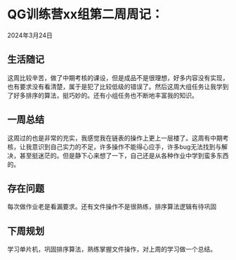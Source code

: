 # QG训练营xx组第二周周记：
2024年3月24日

## 生活随记

这周比较辛苦，做了中期考核的课设，但是成品不是很理想，好多内容没有实现，也有要求没有看清楚，属于是犯了比较低级的错误了。然后这周大组任务让我学到了好多排序的算法，挺巧妙的。还有小组任务也不断地丰富我的知识。

## 一周总结

这周过的也是非常的充实，我感觉我在链表的操作上更上一层楼了。这周有中期考核，让我意识到自己实力的不足，许多操作不能得心应手，许多bug无法找到与解决，甚至挺迷茫的。但是静下心来想了一下，自己还是从各种作业中学到蛮多东西的。

## 存在问题

每次做作业老是看漏要求。还有文件操作不是很熟练，排序算法逻辑有待巩固

## 下周规划

学习单片机，巩固排序算法，熟练掌握文件操作，对上周的学习做一个总结。

